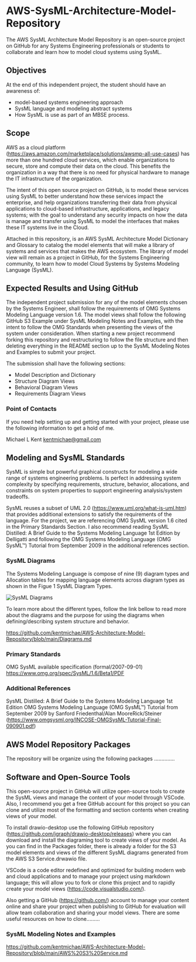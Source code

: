 # AWS-SysML-Architecture-Model-Repository

The AWS SysML Architecture Model Repository is an open-source project on GitHub for any Systems Engineering professionals or students to collaborate and learn how to model cloud systems using SysML.

## Objectives

At the end of this independent project, the student should have an awareness of:

- model-based systems engineering approach
- SysML language and modeling abstract systems
- How SysML is use as part of an MBSE process.

## Scope

AWS as a cloud platform (<https://aws.amazon.com/marketplace/solutions/awsmp-all-use-cases>) has more than one hundred cloud services, which enable organizations to secure, store and compute their data on the cloud. This benefits the organization in a way that there is no need for physical hardware to manage the IT infrastructure of the organization.

The intent of this open source project on GitHub, is to model these services using SysML to better understand how these services impact the enterprise, and help organizations transferring their data from physical applications to cloud-based infrastructure, applications, and legacy systems; with the goal to understand any security impacts on how the data is manage and transfer using SysML to model the interfaces that makes these IT systems live in the Cloud.

Attached in this repository, is an AWS SysML Architecture Model Dictionary and Glossary to catalog the model elements that will make a library of systems and services that makes the AWS ecosystem. The library of model view will remain as a project in GitHub, for the Systems Engineering community, to learn how to model Cloud Systems by Systems Modeling Language (SysML).

## Expected Results and Using GitHub

The independent project submission for any of the model elements chosen by the Systems Engineer, shall follow the requirements of OMG Systems Modeling Language version 1.6. The model views shall follow the following GitHub S3 Example under SysML Modeling Notes and Examples, with the intent to follow the OMG Standards when presenting the views of the system under consideration. When starting a new project recommend forking this repository and restructuring to follow the file structure and then deleting everything in the README section up to the SysML Modeling Notes and Examples to submit your project.

The submission shall have the following sections:

- Model Description and Dictionary
- Structure Diagram Views
- Behavioral Diagram Views
- Requirements Diagram Views

### Point of Contacts

If you need help setting up and getting started with your project, please use the following information to get a hold of me.

Michael L Kent
kentmichae@gmail.com

## Modeling and SysML Standards

SysML is simple but powerful graphical constructs for modeling a wide range of systems engineering problems. Is perfect in addressing system complexity by specifying requirements, structure, behavior, allocations, and constraints on system properties to support engineering analysis/system tradeoffs.

SysML reuses a subset of UML 2.0 (<https://www.uml.org/what-is-uml.htm>) that provides additional extensions to satisfy the requirements of the language. For the project, we are referencing OMG SysML version 1.6 cited in the Primary Standards Section. I also recommend reading SysML Distilled: A Brief Guide to the Systems Modeling Language 1st Edition by Delligatti and following the OMG Systems Modeling Language
(OMG SysML™) Tutorial from September 2009 in the additional references section.

### SysML Diagrams

The Systems Modeling Language is compose of nine (9) diagram types and Allocation tables for mapping language elements across diagram types as shown in the Figue 1 SysML Diagram Types.

![SysML Diagrams](https://github.com/kentmichae/AWS-Architecture-Model-Repository/blob/main/Views/SysML_Diagrams.svg)

To learn more about the different types, follow the link bellow to read more about the diagrams and the purpose for using the diagrams when defining/describing system structure and behavior.

<https://github.com/kentmichae/AWS-Architecture-Model-Repository/blob/main/Diagrams.md>

### Primary Standards

OMG SysML available specification (formal/2007-09-01)
<https://www.omg.org/spec/SysML/1.6/Beta1/PDF>

### Additional References

SysML Distilled: A Brief Guide to the Systems Modeling Language 1st Edition
OMG Systems Modeling Language (OMG SysML™) Tutorial from September 2009 by Sanford Friedenthal/Alan MooreRick/Steiner (<https://www.omgsysml.org/INCOSE-OMGSysML-Tutorial-Final-090901.pdf>)

## AWS Model Repository Packages

The repository will be organize using the following packages ..............

## Software and Open-Source Tools

This open-source project in GitHub will utilize open-source tools to create the SysML views and manage the content of your model through VSCode. Also, I recommend you get a free GitHub account for this project so you can clone and utilize most of the formatting and section contents when creating views of your model.

To install drawio-desktop use the following GitHub repository (<https://github.com/jgraph/drawio-desktop/releases>) where you can download and install the diagraming tool to create views of your model. As you can find in the Packages folder, there is already a folder for the S3 model elements and views of the different SysML diagrams generated from the AWS S3 Service.drwawio file.

VSCode is a code editor redefined and optimized for building modern web and cloud applications and to manage your project using markdown language; this will allow you to fork or clone this project and to rapidly create your model views (<https://code.visualstudio.com/>).

Also getting a GitHub (<https://github.com/>) account to manage your content online and share your project when publishing to GitHub for evaluation will allow team collaboration and sharing your model views. There are some useful resources on how to clone.........

### SysML Modeling Notes and Examples


<https://github.com/kentmichae/AWS-Architecture-Model-Repository/blob/main/AWS%20S3%20Service.md>
